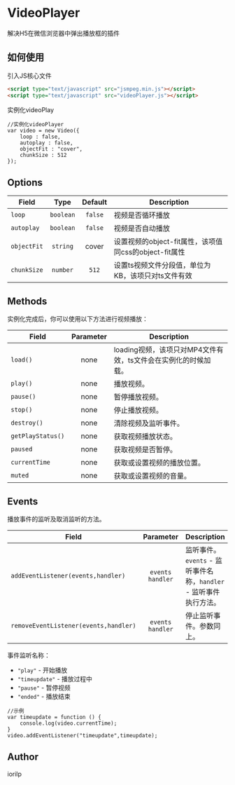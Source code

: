 # VideoPlayer
解决H5在微信浏览器中弹出播放框的插件

## 如何使用
引入JS核心文件
```html
<script type="text/javascript" src="jsmpeg.min.js"></script>
<script type="text/javascript" src="videoPlayer.js"></script>
 ```
实例化videoPlay
```JS
//实例化videoPlayer
var video = new Video({
    loop : false,
    autoplay : false,
    objectFit : "cover",
    chunkSize : 512
});
```

## Options

| Field           | Type            | Default  | Description                           | 
| --------------- |:---------------:| :------: | ------------------------------------  |
| `loop`          | `boolean`       | `false`  | 视频是否循环播放 |
| `autoplay`      | `boolean`       | `false`  | 视频是否自动播放           |
| `objectFit`     | `string`        | cover    | 设置视频的object-fit属性，该项值同css的object-fit属性      |
| `chunkSize`     | `number`        | `512`    | 设置ts视频文件分段值，单位为KB，该项只对ts文件有效 |

## Methods
实例化完成后，你可以使用以下方法进行视频播放：

| Field            | Parameter              | Description                         |
| ---------------- | :--------------------: | ----------------------------------- |
| `load()`         | none                   | loading视频，该项只对MP4文件有效，ts文件会在实例化的时候加载。   |
| `play()`         | none                   | 播放视频。 |
| `pause()`        | none                   | 暂停播放视频。|
| `stop()`         | none                   | 停止播放视频。|
| `destroy()`      | none                   | 清除视频及监听事件。|
| `getPlayStatus()`| none                   | 获取视频播放状态。 |
| `paused`         | none                   | 获取视频是否暂停。 |
| `currentTime`    | none                   | 获取或设置视频的播放位置。 |
| `muted`          | none                   | 获取或设置视频的音量。 |

## Events
播放事件的监听及取消监听的方法。

| Field                                  | Parameter           | Description           |
| -------------------------------------- | :-----------------: |---------------------- |
| `addEventListener(events,handler)`     | `events` `handler`  | 监听事件。`events` - 监听事件名称，`handler` - 监听事件执行方法。   |
| `removeEventListener(events,handler)`  | `events` `handler`  | 停止监听事件。参数同上。   |

事件监听名称：
- `"play"` - 开始播放
- `"timeupdate"` - 播放过程中
- `"pause"` - 暂停视频
- `"ended"` - 播放结束

```JS
//示例
var timeupdate = function () {
    console.log(video.currentTime);
}
video.addEventListener("timeupdate",timeupdate);
```
## Author
iorilp

